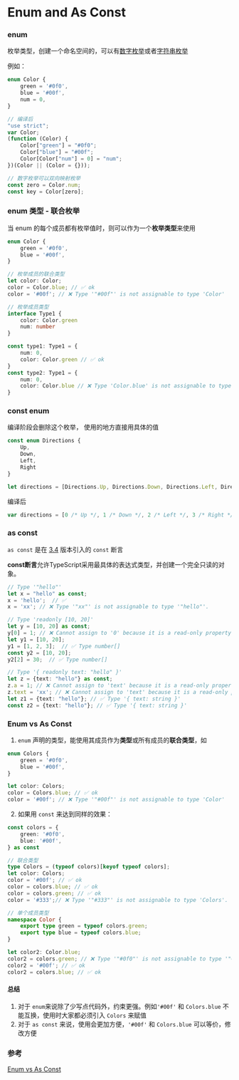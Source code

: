# Enum and As Const

### enum

枚举类型，创建一个命名空间的，可以有[数字枚举](https://www.typescriptlang.org/docs/handbook/enums.html#numeric-enums)或者[字符串枚举](https://www.typescriptlang.org/docs/handbook/enums.html#string-enums)

例如：

```typescript
enum Color {
    green = '#0f0',
    blue = '#00f',
    num = 0,
}

// 编译后
"use strict";
var Color;
(function (Color) {
    Color["green"] = "#0f0";
    Color["blue"] = "#00f";
    Color[Color["num"] = 0] = "num";
})(Color || (Color = {}));

// 数字枚举可以双向映射枚举
const zero = Color.num;
const key = Color[zero];
```

### enum 类型 - 联合枚举

当 enum 的每个成员都有枚举值时，则可以作为一个**枚举类型**来使用

```typescript
enum Color {
    green = '#0f0',
    blue = '#00f',
}

// 枚举成员的联合类型
let color: Color;
color = Color.blue; // ✅ ok
color = '#00f'; // ❌ Type '"#00f"' is not assignable to type 'Color'

// 枚举成员类型
interface Type1 {
    color: Color.green
    num: number
}

const type1: Type1 = {
    num: 0,
    color: Color.green // ✅ ok
}
const type2: Type1 = {
    num: 0,
    color: Color.blue // ❌ Type 'Color.blue' is not assignable to type 'Color.green'.
}
```

### const enum

编译阶段会删除这个枚举， 使用的地方直接用具体的值

```typescript
const enum Directions {
    Up,
    Down,
    Left,
    Right
}

let directions = [Directions.Up, Directions.Down, Directions.Left, Directions.Right]
```

编译后

```typescript
var directions = [0 /* Up */, 1 /* Down */, 2 /* Left */, 3 /* Right */];
```

### as const

`as const` 是在 [3.4](https://www.typescriptlang.org/docs/handbook/release-notes/typescript-3-4.html#const-assertions)
版本引入的 `const` 断言

**const断言**允许TypeScript采用最具体的表达式类型，并创建一个完全只读的对象。

```typescript
// Type '"hello"'
let x = "hello" as const;
x = 'hello';  // ✅ 
x = 'xx'; // ❌ Type '"xx"' is not assignable to type '"hello"'.

// Type 'readonly [10, 20]'
let y = [10, 20] as const;
y[0] = 1; // ❌ Cannot assign to '0' because it is a read-only property.
let y1 = [10, 20];
y1 = [1, 2, 3];  // ✅ Type number[]
const y2 = [10, 20];
y2[2] = 30;  // ✅ Type number[]

// Type '{ readonly text: "hello" }'
let z = {text: "hello"} as const;
z.a = 1; // ❌ Cannot assign to 'text' because it is a read-only property.
z.text = 'xx'; // ❌ Cannot assign to 'text' because it is a read-only property.
let z1 = {text: "hello"}; // ✅ Type '{ text: string }'
const z2 = {text: "hello"}; // ✅ Type '{ text: string }'
```

### Enum vs As Const

1. `enum` 声明的类型，能使用其成员作为**类型**或所有成员的**联合类型**，如

```typescript
enum Colors {
    green = '#0f0',
    blue = '#00f',
}

let color: Colors;
color = Colors.blue; // ✅ ok
color = '#00f'; // ❌ Type '"#00f"' is not assignable to type 'Color'
```

2. 如果用 `const` 来达到同样的效果：

```typescript
const colors = {
    green: '#0f0',
    blue: '#00f',
} as const

// 联合类型
type Colors = (typeof colors)[keyof typeof colors];
let color: Colors;
color = '#00f'; // ✅ ok
color = colors.blue; // ✅ ok
color = colors.green; // ✅ ok
color = '#333';// ❌ Type '"#333"' is not assignable to type 'Colors'.

// 单个成员类型
namespace Color {
    export type green = typeof colors.green;
    export type blue = typeof colors.blue;
}

let color2: Color.blue;
color2 = colors.green; // ❌ Type '"#0f0"' is not assignable to type '"#00f"'.
color2 = '#00f'; // ✅ ok
color2 = colors.blue; // ✅ ok
```

#### 总结

1. 对于 `enum`来说除了少写点代码外，约束更强。例如`'#00f'` 和 `Colors.blue` 不能互换，使用时大家都必须引入 `Colors` 来赋值
2. 对于 `as const` 来说，使用会更加方便，`'#00f'` 和 `Colors.blue` 可以等价，修改方便

### 参考

[Enum vs As Const](https://stackoverflow.com/questions/66862421/enum-vs-as-const)